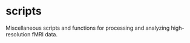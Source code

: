 scripts
===

Miscellaneous scripts and functions for processing and analyzing high-resolution fMRI data.

